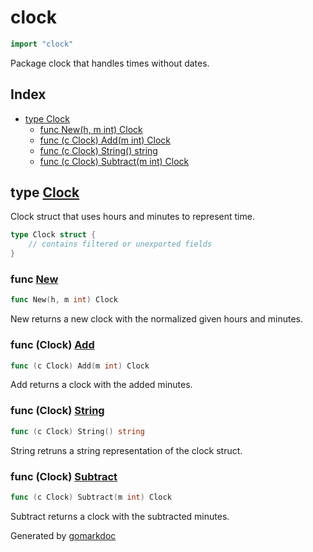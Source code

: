 <!-- Code generated by gomarkdoc. DO NOT EDIT -->

# clock

```go
import "clock"
```

Package clock that handles times without dates\.

## Index

- [type Clock](<#type-clock>)
  - [func New(h, m int) Clock](<#func-new>)
  - [func (c Clock) Add(m int) Clock](<#func-clock-add>)
  - [func (c Clock) String() string](<#func-clock-string>)
  - [func (c Clock) Subtract(m int) Clock](<#func-clock-subtract>)


## type [Clock](<https://github.com/vpayno/exercism-workspace/blob/main/go/clock/clock.go#L7-L10>)

Clock struct that uses hours and minutes to represent time\.

```go
type Clock struct {
    // contains filtered or unexported fields
}
```

### func [New](<https://github.com/vpayno/exercism-workspace/blob/main/go/clock/clock.go#L34>)

```go
func New(h, m int) Clock
```

New returns a new clock with the normalized given hours and minutes\.

### func \(Clock\) [Add](<https://github.com/vpayno/exercism-workspace/blob/main/go/clock/clock.go#L44>)

```go
func (c Clock) Add(m int) Clock
```

Add returns a clock with the added minutes\.

### func \(Clock\) [String](<https://github.com/vpayno/exercism-workspace/blob/main/go/clock/clock.go#L58>)

```go
func (c Clock) String() string
```

String retruns a string representation of the clock struct\.

### func \(Clock\) [Subtract](<https://github.com/vpayno/exercism-workspace/blob/main/go/clock/clock.go#L51>)

```go
func (c Clock) Subtract(m int) Clock
```

Subtract returns a clock with the subtracted minutes\.



Generated by [gomarkdoc](<https://github.com/princjef/gomarkdoc>)
